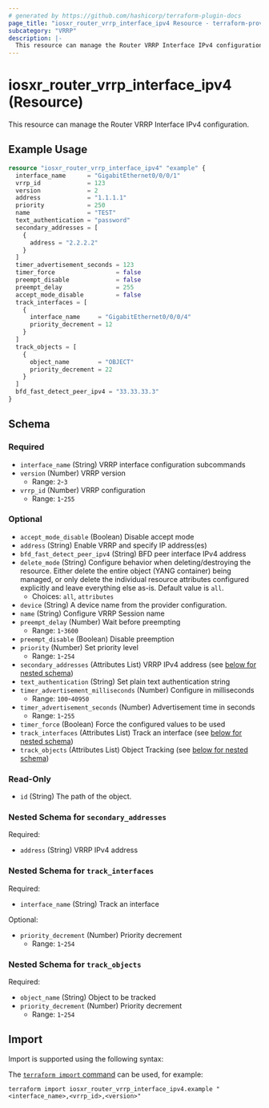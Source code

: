 ```yaml
---
# generated by https://github.com/hashicorp/terraform-plugin-docs
page_title: "iosxr_router_vrrp_interface_ipv4 Resource - terraform-provider-iosxr"
subcategory: "VRRP"
description: |-
  This resource can manage the Router VRRP Interface IPv4 configuration.
---
```


# iosxr_router_vrrp_interface_ipv4 (Resource)

This resource can manage the Router VRRP Interface IPv4 configuration.

## Example Usage

```terraform
resource "iosxr_router_vrrp_interface_ipv4" "example" {
  interface_name      = "GigabitEthernet0/0/0/1"
  vrrp_id             = 123
  version             = 2
  address             = "1.1.1.1"
  priority            = 250
  name                = "TEST"
  text_authentication = "password"
  secondary_addresses = [
    {
      address = "2.2.2.2"
    }
  ]
  timer_advertisement_seconds = 123
  timer_force                 = false
  preempt_disable             = false
  preempt_delay               = 255
  accept_mode_disable         = false
  track_interfaces = [
    {
      interface_name     = "GigabitEthernet0/0/0/4"
      priority_decrement = 12
    }
  ]
  track_objects = [
    {
      object_name        = "OBJECT"
      priority_decrement = 22
    }
  ]
  bfd_fast_detect_peer_ipv4 = "33.33.33.3"
}
```

<!-- schema generated by tfplugindocs -->
## Schema

### Required

- `interface_name` (String) VRRP interface configuration subcommands
- `version` (Number) VRRP version
  - Range: `2`-`3`
- `vrrp_id` (Number) VRRP configuration
  - Range: `1`-`255`

### Optional

- `accept_mode_disable` (Boolean) Disable accept mode
- `address` (String) Enable VRRP and specify IP address(es)
- `bfd_fast_detect_peer_ipv4` (String) BFD peer interface IPv4 address
- `delete_mode` (String) Configure behavior when deleting/destroying the resource. Either delete the entire object (YANG container) being managed, or only delete the individual resource attributes configured explicitly and leave everything else as-is. Default value is `all`.
  - Choices: `all`, `attributes`
- `device` (String) A device name from the provider configuration.
- `name` (String) Configure VRRP Session name
- `preempt_delay` (Number) Wait before preempting
  - Range: `1`-`3600`
- `preempt_disable` (Boolean) Disable preemption
- `priority` (Number) Set priority level
  - Range: `1`-`254`
- `secondary_addresses` (Attributes List) VRRP IPv4 address (see [below for nested schema](#nestedatt--secondary_addresses))
- `text_authentication` (String) Set plain text authentication string
- `timer_advertisement_milliseconds` (Number) Configure in milliseconds
  - Range: `100`-`40950`
- `timer_advertisement_seconds` (Number) Advertisement time in seconds
  - Range: `1`-`255`
- `timer_force` (Boolean) Force the configured values to be used
- `track_interfaces` (Attributes List) Track an interface (see [below for nested schema](#nestedatt--track_interfaces))
- `track_objects` (Attributes List) Object Tracking (see [below for nested schema](#nestedatt--track_objects))

### Read-Only

- `id` (String) The path of the object.

<a id="nestedatt--secondary_addresses"></a>
### Nested Schema for `secondary_addresses`

Required:

- `address` (String) VRRP IPv4 address


<a id="nestedatt--track_interfaces"></a>
### Nested Schema for `track_interfaces`

Required:

- `interface_name` (String) Track an interface

Optional:

- `priority_decrement` (Number) Priority decrement
  - Range: `1`-`254`


<a id="nestedatt--track_objects"></a>
### Nested Schema for `track_objects`

Required:

- `object_name` (String) Object to be tracked
- `priority_decrement` (Number) Priority decrement
  - Range: `1`-`254`

## Import

Import is supported using the following syntax:

The [`terraform import` command](https://developer.hashicorp.com/terraform/cli/commands/import) can be used, for example:

```shell
terraform import iosxr_router_vrrp_interface_ipv4.example "<interface_name>,<vrrp_id>,<version>"
```
